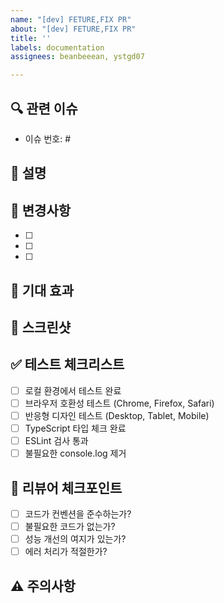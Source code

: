 ```yaml
---
name: "[dev] FETURE,FIX PR"
about: "[dev] FETURE,FIX PR"
title: ''
labels: documentation
assignees: beanbeeean, ystgd07

---
```



## 🔍 관련 이슈
- 이슈 번호: #

## 💁 설명
<!-- 이 PR에서 작업한 내용을 간단히 설명해주세요 -->

## 📝 변경사항
<!-- 주요 변경사항을 리스트로 작성해주세요 -->
- [ ] 
- [ ] 
- [ ] 

## 🎯 기대 효과
<!-- 이 변경사항으로 인한 기대효과를 작성해주세요 -->

## 📸 스크린샷
<!-- UI 변경사항이 있다면 스크린샷을 첨부해주세요 -->

## ✅ 테스트 체크리스트
<!-- 테스트한 항목을 체크해주세요 -->
- [ ] 로컬 환경에서 테스트 완료
- [ ] 브라우저 호환성 테스트 (Chrome, Firefox, Safari)
- [ ] 반응형 디자인 테스트 (Desktop, Tablet, Mobile)
- [ ] TypeScript 타입 체크 완료
- [ ] ESLint 검사 통과
- [ ] 불필요한 console.log 제거

## 🔎 리뷰어 체크포인트
<!-- 리뷰어가 특히 봐주었으면 하는 부분을 작성해주세요 -->
- [ ] 코드가 컨벤션을 준수하는가?
- [ ] 불필요한 코드가 없는가?
- [ ] 성능 개선의 여지가 있는가?
- [ ] 에러 처리가 적절한가?

## ⚠️ 주의사항
<!-- 리뷰어와 테스터가 알아야 할 주의사항을 작성해주세요
